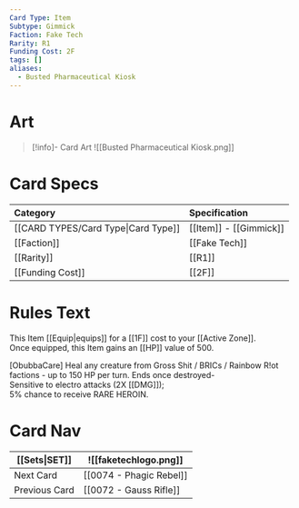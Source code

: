 ```yaml
---
Card Type: Item
Subtype: Gimmick
Faction: Fake Tech
Rarity: R1
Funding Cost: 2F
tags: []
aliases:
  - Busted Pharmaceutical Kiosk
---
```

# Art

> [!info]- Card Art
> ![[Busted Pharmaceutical Kiosk.png]]

# Card Specs

| Category | Specification| 
| :--- | :--- |
| [[CARD TYPES/Card Type\|Card Type]] | [[Item]] - [[Gimmick]] |  
| [[Faction]] | [[Fake Tech]] |  
| [[Rarity]] | [[R1]] |  
| [[Funding Cost]] | [[2F]] |  

# Rules Text  

This Item [[Equip|equips]] for a [[1F]] cost to your [[Active Zone]].   
Once equipped, this Item gains an [[HP]] value of 500.  

[ObubbaCare] Heal any creature from Gross Shit / BRICs / Rainbow R!ot factions - up to 150 HP per turn.
Ends once destroyed-   
Sensitive to electro attacks (2X [[DMG]]);  
5% chance to receive RARE HEROIN.  

# Card Nav

| [[Sets\|SET]]           | ![[faketechlogo.png]]          |
| ------------- | ------------------------------ |
| Next Card     | [[0074 - Phagic Rebel]] |
| Previous Card | [[0072 - Gauss Rifle]]         |


